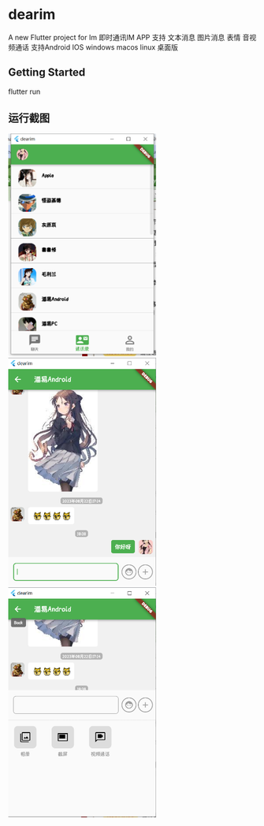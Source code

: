# dearim
A new Flutter project for Im 
即时通讯IM APP
支持  文本消息 图片消息 表情
音视频通话 
支持Android IOS windows macos linux 桌面版

## Getting Started
flutter run 

## 运行截图

<img width="300" src="https://github.com/siwangqishiq/dear-imclient/blob/main/img/t1.png">

<img width="300" src="https://github.com/siwangqishiq/dear-imclient/blob/main/img/t2.png">

<img width="300" src="https://github.com/siwangqishiq/dear-imclient/blob/main/img/t3.png">

